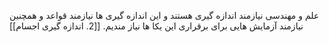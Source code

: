 علم و مهندسی نیازمند اندازه گیری هستند و این اندازه گیری ها نیازمند قواعد و همچنین نیازمند آزمایش هایی برای برقراری این یکا ها نیاز مندیم.
[[2. اندازه گیری اجسام]]